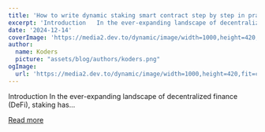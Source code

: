 ```yaml
---
title: 'How to write dynamic staking smart contract step by step in practice'
excerpt: 'Introduction   In the ever-expanding landscape of decentralized finance (DeFi), staking has...'
date: '2024-12-14'
coverImage: 'https://media2.dev.to/dynamic/image/width=1000,height=420,fit=cover,gravity=auto,format=auto/https%3A%2F%2Fdev-to-uploads.s3.amazonaws.com%2Fuploads%2Farticles%2Fab5i3naus9w3jjh3mofl.jpg'
author:
  name: Koders
  picture: "assets/blog/authors/koders.png"
ogImage:
  url: 'https://media2.dev.to/dynamic/image/width=1000,height=420,fit=cover,gravity=auto,format=auto/https%3A%2F%2Fdev-to-uploads.s3.amazonaws.com%2Fuploads%2Farticles%2Fab5i3naus9w3jjh3mofl.jpg'
---
```


Introduction   In the ever-expanding landscape of decentralized finance (DeFi), staking has...

[Read more](https://dev.to/marksantiago02/how-to-write-dynamic-staking-smart-contract-step-by-step-in-practice-2bg4)
